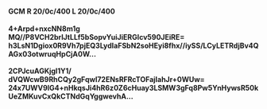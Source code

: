 #### GCM R 20/0c/400 L 20/0c/400
**4+Arpd+nxcNN8m1g**<br/>**MQ//P8VCH2brIJtLLf5bSopvYuiJiERGIcv590JEiRE=**<br/>**h3LsN1Dgiox0R9Vh7pjEQ3LydIaFSbN2soHEyi8fhx//iySS/LCyLETRdjBv4QAGx03otwruqHpCjA0W...**<br/><br/>
**2CPJcuAGKjgl1Y1/**<br/>**dVQWcwB9RhCQy2gFqwl72ENsRFRcTOFajIahJr+0WUw=**<br/>**24x7UWV9lG4+nHkqsJi4hR6z0Z6cHuay3LSMW3gFq8Pw5YnHywsR50kUeZMKuvCxQkCTNdGqYggwevhA...**